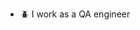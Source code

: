 
- 🪲 I work as a QA engineer 

<!---
AniCaroline/AniCaroline is a ✨ special ✨ repository because its `README.md` (this file) appears on your GitHub profile.
You can click the Preview link to take a look at your changes.
--->

